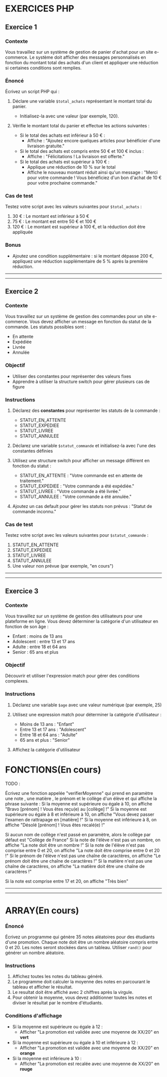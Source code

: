 
# EXERCICES PHP

## Exercice 1

### Contexte
Vous travaillez sur un système de gestion de panier d'achat pour un site e-commerce. Le système doit afficher des messages personnalisés en fonction du montant total des achats d'un client et appliquer une réduction si certaines conditions sont remplies.

### Énoncé
Écrivez un script PHP qui :

1. Déclare une variable `$total_achats` représentant le montant total du panier.
    - Initialisez-la avec une valeur (par exemple, 120).

2. Vérifie le montant total du panier et effectue les actions suivantes :
    - Si le total des achats est inférieur à 50 € :
      - Affiche : "Ajoutez encore quelques articles pour bénéficier d'une livraison gratuite."
    - Si le total des achats est compris entre 50 € et 100 € inclus :
      - Affiche : "Félicitations ! La livraison est offerte."
    - Si le total des achats est supérieur à 100 € :
      - Applique une réduction de 10 % sur le total
      - Affiche le nouveau montant réduit ainsi qu'un message : "Merci pour votre commande ! Vous bénéficiez d'un bon d'achat de 10 € pour votre prochaine commande."

### Cas de test
Testez votre script avec les valeurs suivantes pour `$total_achats` :
1. 30 € : Le montant est inférieur à 50 €
2. 75 € : Le montant est entre 50 € et 100 €
3. 120 € : Le montant est supérieur à 100 €, et la réduction doit être appliquée

### Bonus
- Ajoutez une condition supplémentaire : si le montant dépasse 200 €, appliquez une réduction supplémentaire de 5 % après la première réduction.


<hr><hr>


## Exercice 2

### Contexte
Vous travaillez sur un système de gestion des commandes pour un site e-commerce. Vous devez afficher un message en fonction du statut de la commande. Les statuts possibles sont :
- En attente
- Expédiée
- Livrée 
- Annulée

### Objectif
- Utiliser des constantes pour représenter des valeurs fixes
- Apprendre à utiliser la structure switch pour gérer plusieurs cas de figure

### Instructions
1. Déclarez des **constantes** pour représenter les statuts de la commande :
    - STATUT_EN_ATTENTE
    - STATUT_EXPEDIEE 
    - STATUT_LIVREE
    - STATUT_ANNULEE

2. Déclarez une variable `$statut_commande` et initialisez-la avec l'une des constantes définies

3. Utilisez une structure switch pour afficher un message différent en fonction du statut :
    - STATUT_EN_ATTENTE : "Votre commande est en attente de traitement."
    - STATUT_EXPEDIEE : "Votre commande a été expédiée."
    - STATUT_LIVREE : "Votre commande a été livrée."
    - STATUT_ANNULEE : "Votre commande a été annulée."

4. Ajoutez un cas default pour gérer les statuts non prévus : "Statut de commande inconnu."

### Cas de test
Testez votre script avec les valeurs suivantes pour `$statut_commande` :
1. STATUT_EN_ATTENTE
2. STATUT_EXPEDIEE
3. STATUT_LIVREE
4. STATUT_ANNULEE
5. Une valeur non prévue (par exemple, "en cours")


<hr><hr>


## Exercice 3

### Contexte
Vous travaillez sur un système de gestion des utilisateurs pour une plateforme en ligne. Vous devez déterminer la catégorie d'un utilisateur en fonction de son âge :
- Enfant : moins de 13 ans
- Adolescent : entre 13 et 17 ans
- Adulte : entre 18 et 64 ans
- Senior : 65 ans et plus

### Objectif
Découvrir et utiliser l'expression match pour gérer des conditions complexes.

### Instructions
1. Déclarez une variable `$age` avec une valeur numérique (par exemple, 25)

2. Utilisez une expression match pour déterminer la catégorie d'utilisateur :
    - Moins de 13 ans : "Enfant"
    - Entre 13 et 17 ans : "Adolescent"
    - Entre 18 et 64 ans : "Adulte"
    - 65 ans et plus : "Senior"

3. Affichez la catégorie d'utilisateur




# FONCTIONS(En cours)

TODO :

Écrivez une fonction appelée "verifierMoyenne" qui prend en paramètre une note , une matière , le prénom et le collège d'un élève et qui affiche la phrase suivante :
Si la moyenne est supérieure ou égale à 10, on affiche "Bravo [prénom] ! Vous êtes reçu(e) au [collège] !"
Si la moyenne est supérieure ou égale à 8 et inférieure à 10, on affiche "Vous devez passer l'examen de rattrapage en [matière] !"
Si la moyenne est inférieure à 8, on affiche "Désolé [prénom] ! Vous êtes recalé(e) !"

Si aucun nom de collège n'est passé en paramètre, alors le collège par défaut est "Collège de France"
Si la note de l'élève n'est pas un nombre, on affiche "La note doit être un nombre !"
Si la note de l'élève n'est pas comprise entre 0 et 20, on affiche "La note doit être comprise entre 0 et 20 !"
Si le prénom de l'élève n'est pas une chaîne de caractères, on affiche "Le prénom doit être une chaîne de caractères !"
Si la matière n'est pas une chaîne de caractères, on affiche "La matière doit être une chaîne de caractères !"

Si la note est comprise entre 17 et 20, on affiche "Très bien"



<hr><hr>

# ARRAY(En cours)

### Énoncé
Écrivez un programme qui génère 35 notes aléatoires pour des étudiants d'une promotion. Chaque note doit être un nombre aléatoire compris entre 0 et 20. Les notes seront stockées dans un tableau. Utiliser `rand()` pour générer un nombre aléatoire.

### Instructions
1. Affichez toutes les notes du tableau généré.
2. Le programme doit calculer la moyenne des notes en parcourant le tableau et afficher le résultat.
3. Le resultat doit être affiché avec 2 chiffres après la virgule.
4. Pour obtenir la moyenne, vous devez additionner toutes les notes et diviser le résultat par le nombre d'étudiants.

### Conditions d'affichage
- Si la moyenne est supérieure ou égale à 12 :
  - Afficher "La promotion est validée avec une moyenne de XX/20" en **vert**
- Si la moyenne est supérieure ou égale à 10 et inférieure à 12 :
  - Afficher "La promotion est validée avec une moyenne de XX/20" en **orange**
- Si la moyenne est inférieure à 10 :
  - Afficher "La promotion est recalée avec une moyenne de XX/20" en **rouge**




